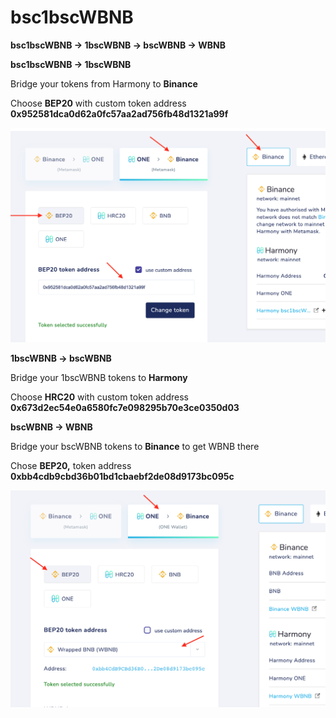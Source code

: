 # bsc1bscWBNB

**bsc1bscWBNB → 1bscWBNB → bscWBNB → WBNB**

**bsc1bscWBNB → 1bscWBNB** 

Bridge your tokens from Harmony to **Binance**

Choose **BEP20** with custom token address **0x952581dca0d62a0fc57aa2ad756fb48d1321a99f**

![bsc1bscWBNB.png](../../../.gitbook/assets/bsc1bscWBNB.png)

**1bscWBNB → bscWBNB**

Bridge your 1bscWBNB tokens to **Harmony**

Choose **HRC20** with custom token address **0x673d2ec54e0a6580fc7e098295b70e3ce0350d03**

**bscWBNB → WBNB**

Bridge your bscWBNB tokens to **Binance** to get WBNB there

Chose **BEP20,** token address **0xbb4cdb9cbd36b01bd1cbaebf2de08d9173bc095c**

![WBNB.png](../../../.gitbook/assets/WBNB.png)